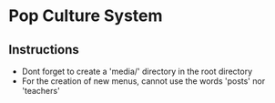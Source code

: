 # Pop Culture System

## Instructions 
- Dont forget to create a 'media/' directory in the root directory
- For the creation of new menus, cannot use the words 'posts' nor 'teachers'